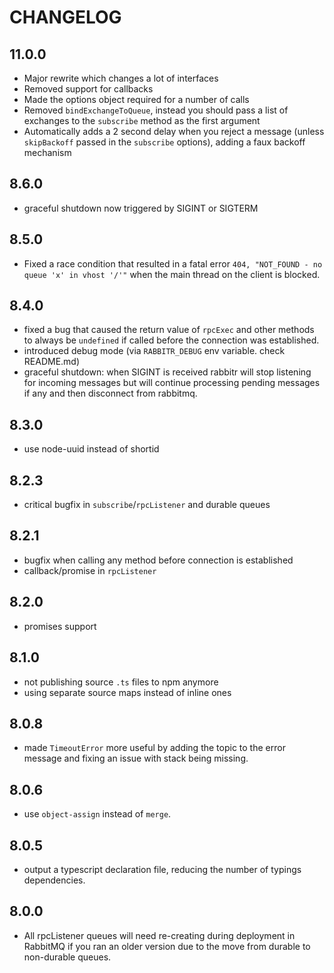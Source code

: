 # CHANGELOG

## 11.0.0
- Major rewrite which changes a lot of interfaces
- Removed support for callbacks
- Made the options object required for a number of calls
- Removed `bindExchangeToQueue`, instead you should pass a list of exchanges to the `subscribe` method as the first argument
- Automatically adds a 2 second delay when you reject a message (unless `skipBackoff` passed in the `subscribe` options), adding a faux backoff mechanism

## 8.6.0
- graceful shutdown now triggered by SIGINT or SIGTERM

## 8.5.0
- Fixed a race condition that resulted in a fatal error `404, "NOT_FOUND - no queue 'x' in vhost '/'"` when the main thread on the client is blocked.

## 8.4.0
- fixed a bug that caused the return value of `rpcExec` and other methods to always be `undefined` if called before the connection was established.
- introduced debug mode (via `RABBITR_DEBUG` env variable. check README.md)
- graceful shutdown: when SIGINT is received rabbitr will stop listening for incoming
messages but will continue processing pending messages if any and then disconnect from rabbitmq.

## 8.3.0
- use node-uuid instead of shortid

## 8.2.3
- critical bugfix in `subscribe`/`rpcListener` and durable queues

## 8.2.1
- bugfix when calling any method before connection is established
- callback/promise in `rpcListener`

## 8.2.0
- promises support

## 8.1.0
- not publishing source `.ts` files to npm anymore
- using separate source maps instead of inline ones

## 8.0.8
- made `TimeoutError` more useful by adding the topic to the error message and fixing an issue with stack being missing.

## 8.0.6
- use `object-assign` instead of `merge`.

## 8.0.5
- output a typescript declaration file, reducing the number of typings dependencies.

## 8.0.0
 * All rpcListener queues will need re-creating during deployment in RabbitMQ
  if you ran an older version due to the move from durable to non-durable queues.
